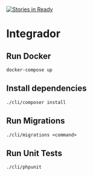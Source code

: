 [![Stories in Ready](https://badge.waffle.io/sonny-blaine/integrator.png?label=ready&title=Ready)](https://waffle.io/sonny-blaine/integrator)
# Integrador

## Run Docker
```
docker-compose up
```


## Install dependencies

```
./cli/composer install
```

## Run Migrations

```
./cli/migrations <command>
```

## Run Unit Tests

```
./cli/phpunit
```
